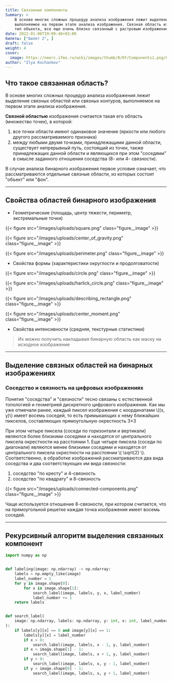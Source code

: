 ```yaml
---
title: Связанные компоненты
Summary: >
    В основе многих сложных процедур анализа изображения лежит выделение связных областей или связных контуров,
    выполняемое на первом этапе анализа изображения. Связная область изображения это, с одной стороны, 
    тип объекта, все еще очень близко связанный с растровым изображением
date: 2022-01-06T19:09:48+03:00
билеты: ["Билет 2", ]
draft: false
weight: 4
cover:
  image: https://neerc.ifmo.ru/wiki/images/thumb/0/0f/Components1.png/800px-Components1.png
author: "Ilya Kochankov"
---
```


## Что такое связанная область?

В основе многих сложных процедур анализа изображения лежит выделение связных областей или связных контуров, 
выполняемое на первом этапе анализа изображения.

**Связной областью** изображения считается такая его область (множество точек), в которой:

1. все точки области имеют одинаковое значение (яркости или любого другого рассматриваемого признака)
2. между любыми двумя точками, принадлежащими данной области, существует непрерывный путь, состоящий из точек, также
   принадлежащих данной области и являющихся при этом "соседями" в смысле заданного отношения соседства (8- или 4- связности).

В случае анализа бинарного изображения первое условие означает, что рассматриваются отдельные связные области, из 
которых состоит "объект" или "фон".

---

## Свойства областей бинарного изображения

- Геометрические (площадь, центр тяжести, периметр, экстремальные точки)

{{< figure src="/images/uploads/square.png"
class="figure__image" >}}

{{< figure src="/images/uploads/center_of_gravity.png"
class="figure__image" >}}

{{< figure src="/images/uploads/perimeter.png"
class="figure__image" >}}

- Свойства формы (характеристики округлости и продолговатости)

{{< figure src="/images/uploads/circle.png"
class="figure__image" >}}

{{< figure src="/images/uploads/harlick_circle.png"
class="figure__image" >}}

{{< figure src="/images/uploads/describing_rectangle.png"
class="figure__image" >}}

{{< figure src="/images/uploads/center_moment.png"
class="figure__image" >}}

- Свойства интенсивности (средняя, текстурные статистики)

> Их можно получить накладывая бинарную область как маску на исходное изображение

---

## Выделение связных областей на бинарных изображениях
### Соседство и связность на цифровых изображениях
Понятия "соседства" и "связности" тесно связаны с естественной топологией и геометрией дискретного цифрового изображения.
Как мы уже отмечали ранее, каждый пиксел изображения с координатами \\((x, y)\\) имеет восемь соседей, то есть примыкающих 
к нему ближайших пикселов, составляющих прямоугольную окрестность 3×3

При этом четыре пиксела (соседи по горизонтали и вертикали) являются более близкими соседями и находятся от 
центрального пиксела окрестности на расстоянии 1. Еще четыре пиксела (соседи по диагонали) являются менее близкими 
соседями и находятся от центрального пиксела окрестности на расстоянии \\( \sqrt{2} \\). Соответственно, в обработке изображений 
рассматриваются два вида соседства и два соответствующих им вида связности:

1. соседство "по кресту" и 4-связность
2. соседство "по квадрату" и 8-связность

{{< figure src="/images/uploads/connected-components.png"
class="figure__image" >}}

Чаще используется отношение 8-связности, при котором считается, что на прямоугольной решетке каждая точка изображения 
имеет восемь соседей.

---

## Рекурсивный алгоритм выделения связанных компонент

```python
import numpy as np


def labeling(image: np.ndarray) -> np.ndarray:
    labels = np.empty_like(image)
    label_number = 1
    for y in image.shape[0]:
        for x in image.shape[1]:
            search_label(image, labels, y, x, label_number)
            label_number += 1
    return labels


def search_label(
    image: np.ndarray, labels: np.ndarray, y: int, x: int, label_number: int
):
    if labels[y][x] == 0 and image[y][x] == 1:
        labels[y][x] = label_number
        if x > 0:
            search_label(image, labels, x - 1, y, label_number)
        if x < image.shape[1] - 1:
            search_label(image, labels, x + 1, y, label_number)
        if y > 0:
            search_label(image, labels, x, y - 1, label_number)
        if y < image.shape[0] - 1:
            search_label(image, labels, x, y + 1, label_number)
```
